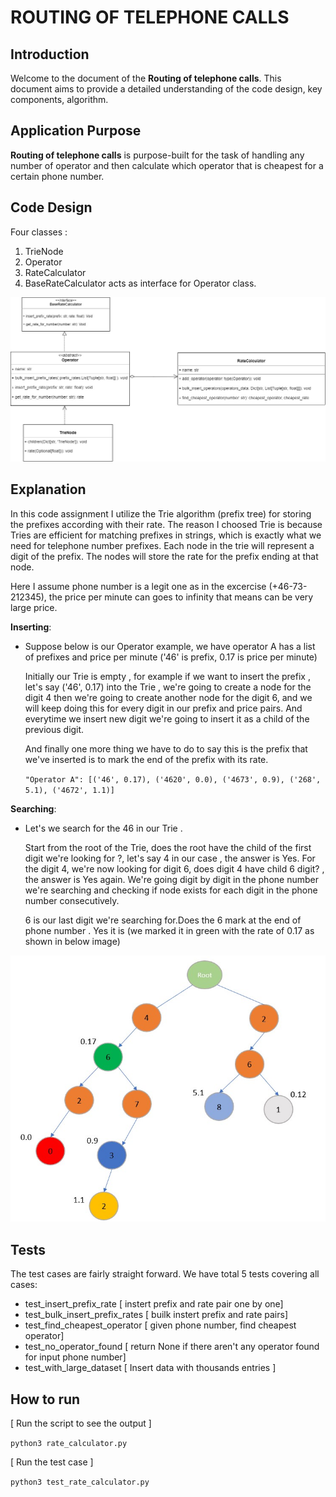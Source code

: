 ROUTING OF TELEPHONE CALLS
==============================================

Introduction
------------
Welcome to the document of the **Routing of telephone calls**. This document aims to provide a detailed understanding of the code design, key components, algorithm. 

Application Purpose
--------------------
**Routing of telephone calls**  is purpose-built for the task of handling any number of operator and then calculate which operator that is cheapest for a certain phone number.

Code Design
--------------------

Four classes : 
1. TrieNode 
2. Operator
3. RateCalculator
4. BaseRateCalculator acts as interface for Operator class.

![alt text](visualize_images/RateCalculator.jpg "Trie Node Visualize")

Explanation
--------------------
In this code assignment I utilize the Trie algorithm (prefix tree) for storing the prefixes according with their rate. The reason I choosed Trie is because Tries are efficient for matching prefixes in strings, which is exactly what we need for telephone number prefixes. Each node in the trie will represent a digit of the prefix. The nodes will store the rate for the prefix ending at that node.

Here I assume phone number is a legit one as in the excercise (+46-73-212345), the price per minute can goes to infinity that means can be very large price. 

**Inserting**:

* Suppose below is our Operator example, we have operator A has a list of prefixes and price per minute ('46' is prefix, 0.17 is price per minute)

    Initially our Trie is empty , for example if we want to insert the prefix , let's say ('46', 0.17) into the Trie , we're going to create a node for the digit 4 then we're going to create another node for the digit 6, and we will keep doing this for every digit in our prefix and price pairs. And everytime we insert new digit we're going to insert it as a child of the previous digit.

    And finally one more thing we have to do to say this is the prefix that we've inserted is to mark the end of the prefix with its rate.

    `"Operator A": [('46', 0.17), ('4620', 0.0), ('4673', 0.9), ('268', 5.1), ('4672', 1.1)]`

**Searching**:

* Let's we search for the 46 in our Trie .

    Start from the root of the Trie, does the root have the child of the first digit we're looking for ?, let's say 4 in our case , the answer is Yes. For the digit 4, we're now looking for digit 6, does digit 4 have child 6 digit? , the answer is Yes again. We're going digit by digit in the phone number we're searching and checking if node exists for each digit in the phone number consecutively.

    6 is our last digit we're searching for.Does the 6 mark at the end of phone number . Yes it is (we marked it in green with the rate of 0.17 as shown in below image)

![alt text](visualize_images/trienode_visualize.jpg "Trie Node Visualize")


Tests
--------------------
The test cases are fairly straight forward. We have total 5 tests covering all cases:

* test_insert_prefix_rate [ instert prefix and rate pair one by one]
* test_bulk_insert_prefix_rates [ builk instert prefix and rate pairs]
* test_find_cheapest_operator [ given phone number, find cheapest operator]
* test_no_operator_found [ return None if there aren't any operator found for input phone number]
* test_with_large_dataset [ Insert data with thousands entries ]


How to run
--------------------
[ Run the script to see the output ]

`python3 rate_calculator.py`

[ Run the test case ]

`python3 test_rate_calculator.py`
